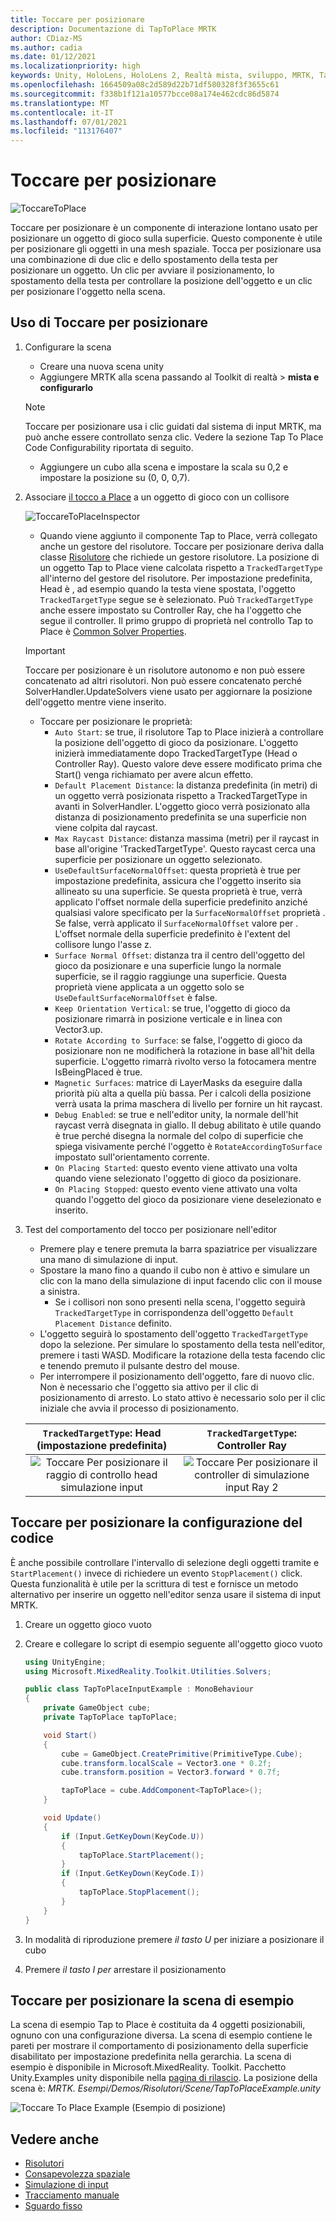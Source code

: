 ```yaml
---
title: Toccare per posizionare
description: Documentazione di TapToPlace MRTK
author: CDiaz-MS
ms.author: cadia
ms.date: 01/12/2021
ms.localizationpriority: high
keywords: Unity, HoloLens, HoloLens 2, Realtà mista, sviluppo, MRTK, Tap to Place,
ms.openlocfilehash: 1664509a08c2d589d22b71df580328f3f3655c61
ms.sourcegitcommit: f338b1f121a10577bcce08a174e462cdc86d5874
ms.translationtype: MT
ms.contentlocale: it-IT
ms.lasthandoff: 07/01/2021
ms.locfileid: "113176407"
---
```

# <a name="tap-to-place"></a>Toccare per posizionare

![ToccareToPlace](../../images/solver/tap-to-place/TapToPlaceIntroGif.gif)

Toccare per posizionare è un componente di interazione lontano usato per posizionare un oggetto di gioco sulla superficie. Questo componente è utile per posizionare gli oggetti in una mesh spaziale. Tocca per posizionare usa una combinazione di due clic e dello spostamento della testa per posizionare un oggetto. Un clic per avviare il posizionamento, lo spostamento della testa per controllare la posizione dell'oggetto e un clic per posizionare l'oggetto nella scena.

## <a name="using-tap-to-place"></a>Uso di Toccare per posizionare

1. Configurare la scena
    - Creare una nuova scena unity
    - Aggiungere MRTK alla scena passando al Toolkit di realtà  >  **mista e configurarlo**
    > [!NOTE]
    > Toccare per posizionare usa i clic guidati dal sistema di input MRTK, ma può anche essere controllato senza clic. Vedere la sezione Tap To Place Code Configurability riportata di seguito.
    - Aggiungere un cubo alla scena e impostare la scala su 0,2 e impostare la posizione su (0, 0, 0,7).
1. Associare [il tocco a Place](xref:Microsoft.MixedReality.Toolkit.Utilities.Solvers.TapToPlace) a un oggetto di gioco con un collisore

    ![ToccareToPlaceInspector](../../images/solver/tap-to-place/TapToPlaceInspector2.png)

    - Quando viene aggiunto il componente Tap to Place, verrà collegato anche un gestore del risolutore. Toccare per posizionare deriva dalla classe [Risolutore](solver.md) che richiede un gestore risolutore. La posizione di un oggetto Tap to Place viene calcolata rispetto a `TrackedTargetType` all'interno del gestore del risolutore. Per impostazione predefinita, Head è , ad esempio quando la testa viene spostata, l'oggetto `TrackedTargetType` segue se è selezionato.  Può `TrackedTargetType` anche essere impostato su Controller Ray, che ha l'oggetto che segue il controller. Il primo gruppo di proprietà nel controllo Tap to Place è [Common Solver Properties](solver.md#common-solver-properties).  
    > [!IMPORTANT]
    > Toccare per posizionare è un risolutore autonomo e non può essere concatenato ad altri risolutori. Non può essere concatenato perché SolverHandler.UpdateSolvers viene usato per aggiornare la posizione dell'oggetto mentre viene inserito.
    - Toccare per posizionare le proprietà:
        - `Auto Start`: se true, il risolutore Tap to Place inizierà a controllare la posizione dell'oggetto di gioco da posizionare. L'oggetto inizierà immediatamente dopo TrackedTargetType (Head o Controller Ray). Questo valore deve essere modificato prima che Start() venga richiamato per avere alcun effetto.
        - `Default Placement Distance`: la distanza predefinita (in metri) di un oggetto verrà posizionata rispetto a TrackedTargetType in avanti in SolverHandler. L'oggetto gioco verrà posizionato alla distanza di posizionamento predefinita se una superficie non viene colpita dal raycast.
        - `Max Raycast Distance`: distanza massima (metri) per il raycast in base all'origine 'TrackedTargetType'. Questo raycast cerca una superficie per posizionare un oggetto selezionato.
        - `UseDefaultSurfaceNormalOffset`: questa proprietà è true per impostazione predefinita, assicura che l'oggetto inserito sia allineato su una superficie. Se questa proprietà è true, verrà applicato l'offset normale della superficie predefinito anziché qualsiasi valore specificato per la `SurfaceNormalOffset` proprietà . Se false, verrà applicato il `SurfaceNormalOffset` valore per . L'offset normale della superficie predefinito è l'extent del collisore lungo l'asse z.
        - `Surface Normal Offset`: distanza tra il centro dell'oggetto del gioco da posizionare e una superficie lungo la normale superficie, se il raggio raggiunge una superficie. Questa proprietà viene applicata a un oggetto solo se `UseDefaultSurfaceNormalOffset` è false.
        - `Keep Orientation Vertical`: se true, l'oggetto di gioco da posizionare rimarrà in posizione verticale e in linea con Vector3.up.
        - `Rotate According to Surface`: se false, l'oggetto di gioco da posizionare non ne modificherà la rotazione in base all'hit della superficie.  L'oggetto rimarrà rivolto verso la fotocamera mentre IsBeingPlaced è true.
        - `Magnetic Surfaces`: matrice di LayerMasks da eseguire dalla priorità più alta a quella più bassa. Per i calcoli della posizione verrà usata la prima maschera di livello per fornire un hit raycast.
        - `Debug Enabled`: se true e nell'editor unity, la normale dell'hit raycast verrà disegnata in giallo. Il debug abilitato è utile quando è true perché disegna la normale del colpo di superficie che spiega visivamente perché l'oggetto è `RotateAccordingToSurface` impostato sull'orientamento corrente.
        - `On Placing Started`: questo evento viene attivato una volta quando viene selezionato l'oggetto di gioco da posizionare.
        - `On Placing Stopped`: questo evento viene attivato una volta quando l'oggetto del gioco da posizionare viene deselezionato e inserito.

1. Test del comportamento del tocco per posizionare nell'editor
    - Premere play e tenere premuta la barra spaziatrice per visualizzare una mano di simulazione di input.
    - Spostare la mano fino a quando il cubo non è attivo e simulare un clic con la mano della simulazione di input facendo clic con il mouse a sinistra.
        - Se i collisori non sono presenti nella scena, l'oggetto seguirà `TrackedTargetType` in corrispondenza dell'oggetto `Default Placement Distance` definito.
    - L'oggetto seguirà lo spostamento dell'oggetto `TrackedTargetType` dopo la selezione. Per simulare lo spostamento della testa nell'editor, premere i tasti WASD. Modificare la rotazione della testa facendo clic e tenendo premuto il pulsante destro del mouse.
    - Per interrompere il posizionamento dell'oggetto, fare di nuovo clic.  Non è necessario che l'oggetto sia attivo per il clic di posizionamento di arresto. Lo stato attivo è necessario solo per il clic iniziale che avvia il processo di posizionamento.

    `TrackedTargetType`: Head (impostazione predefinita) |  `TrackedTargetType`: Controller Ray
    :-------------------------:|:-------------------------:
    ![Toccare Per posizionare il raggio di controllo head simulazione input](../../images/solver/tap-to-place/TapToPlaceInputSimulationHead.gif)  |  ![Toccare Per posizionare il controller di simulazione input Ray 2](../../images/solver/tap-to-place/TapToPlaceInputSimulationControllerRay.gif)

## <a name="tap-to-place-code-configurability"></a>Toccare per posizionare la configurazione del codice

È anche possibile controllare l'intervallo di selezione degli oggetti tramite e `StartPlacement()` invece di richiedere un evento `StopPlacement()` click. Questa funzionalità è utile per la scrittura di test e fornisce un metodo alternativo per inserire un oggetto nell'editor senza usare il sistema di input MRTK.

1. Creare un oggetto gioco vuoto
1. Creare e collegare lo script di esempio seguente all'oggetto gioco vuoto

    ```c#
    using UnityEngine;
    using Microsoft.MixedReality.Toolkit.Utilities.Solvers;

    public class TapToPlaceInputExample : MonoBehaviour
    {
        private GameObject cube;
        private TapToPlace tapToPlace;

        void Start()
        {
            cube = GameObject.CreatePrimitive(PrimitiveType.Cube);
            cube.transform.localScale = Vector3.one * 0.2f;
            cube.transform.position = Vector3.forward * 0.7f;

            tapToPlace = cube.AddComponent<TapToPlace>();
        }

        void Update()
        {
            if (Input.GetKeyDown(KeyCode.U))
            {
                tapToPlace.StartPlacement();
            }
            if (Input.GetKeyDown(KeyCode.I))
            {
                tapToPlace.StopPlacement();
            }
        }
    }
    ```

1. In modalità di riproduzione premere *il tasto U* per iniziare a posizionare il cubo
1. Premere *il tasto I per* arrestare il posizionamento

## <a name="tap-to-place-example-scene"></a>Toccare per posizionare la scena di esempio

La scena di esempio Tap to Place è costituita da 4 oggetti posizionabili, ognuno con una configurazione diversa. La scena di esempio contiene le pareti per mostrare il comportamento di posizionamento della superficie disabilitato per impostazione predefinita nella gerarchia. La scena di esempio è disponibile in Microsoft.MixedReality. Toolkit. Pacchetto Unity.Examples unity disponibile nella [pagina di rilascio](https://github.com/Microsoft/MixedRealityToolkit-Unity/releases). La posizione della scena è: *MRTK. Esempi/Demos/Risolutori/Scene/TapToPlaceExample.unity*

![Toccare To Place Example (Esempio di posizione)](../../images/solver/tap-to-place/TapToPlaceExampleScene.gif)

## <a name="see-also"></a>Vedere anche

- [Risolutori](solver.md)
- [Consapevolezza spaziale](../../spatial-awareness/spatial-awareness-getting-started.md)
- [Simulazione di input](../../input-simulation/input-simulation-service.md)
- [Tracciamento manuale](../../input/hand-tracking.md)
- [Sguardo fisso](../../input/gaze.md)
